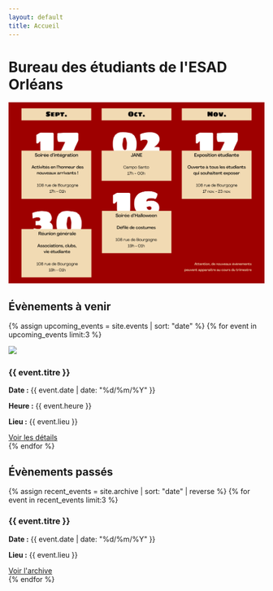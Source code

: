 ```yaml
---
layout: default
title: Accueil
---
```


# Bureau des étudiants de l'ESAD Orléans
<!-- ATTENTION : le fichier planning doit être nommé    planning.png   et placé dans le dossier assets > images > planning -->
<!--ATTENTION : Il ne peut y avoir QU'UN SEUL fichier dans planning.png-->
<img class="photo-centree" src="assets/images/equipe-et-planning/planning.png">

<div class="section-title">
  <div class="section-title__item line"></div>
  <h2 class="section-title__item">Évènements à venir</h2>
  <div class="section-title__item line"></div>
</div>

{% assign upcoming_events = site.events | sort: "date" %}
{% for event in upcoming_events limit:3 %}
<div class="event-card" style="diplay: flex;">
  <img src="{{ event.poster }}">
  <div>
    <h3>{{ event.titre }}</h3>
    <p><strong>Date :</strong> {{ event.date | date: "%d/%m/%Y" }}</p>
    <p><strong>Heure :</strong> {{ event.heure }}</p>
    <p><strong>Lieu :</strong> {{ event.lieu }}</p>
    <a href="{{ event.url | relative_url }}">Voir les détails</a>
  </div>
</div>
{% endfor %}

<div class="section-title">
  <div class="section-title__item line"></div>
  <h2 class="section-title__item">Évènements passés</h2>
  <div class="section-title__item line"></div>
</div>

{% assign recent_events = site.archive | sort: "date" | reverse %}
{% for event in recent_events limit:3 %}
<div class="event-card">
  <h3>{{ event.titre }}</h3>
  <p><strong>Date :</strong> {{ event.date | date: "%d/%m/%Y" }}</p>
  <p><strong>Lieu :</strong> {{ event.lieu }}</p>
  <a href="{{ event.url | relative_url }}">Voir l'archive</a>
</div>
{% endfor %}
